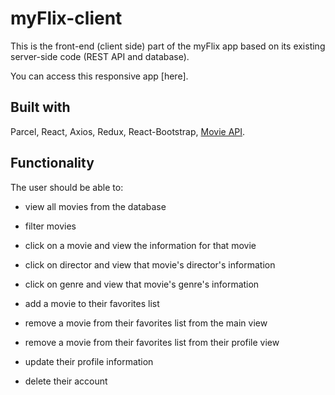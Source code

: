 
# myFlix-client

This is the front-end (client side) part of the myFlix app based on its existing server-side code (REST API and database).

You can access this responsive app [here].


## Built with

Parcel, React, Axios, Redux, React-Bootstrap, [Movie API]([https://github.com/StayPositive2718/movie-api.git]).


## Functionality

The user should be able to:

 - view all movies from the database

 - filter movies

- click on a movie and view the information for that movie

- click on director and view that movie's director's information

- click on genre and view that movie's genre's information

- add a movie to their favorites list

- remove a movie from their favorites list from the main view

- remove a movie from their favorites list from their profile view

- update their profile information

- delete their account
